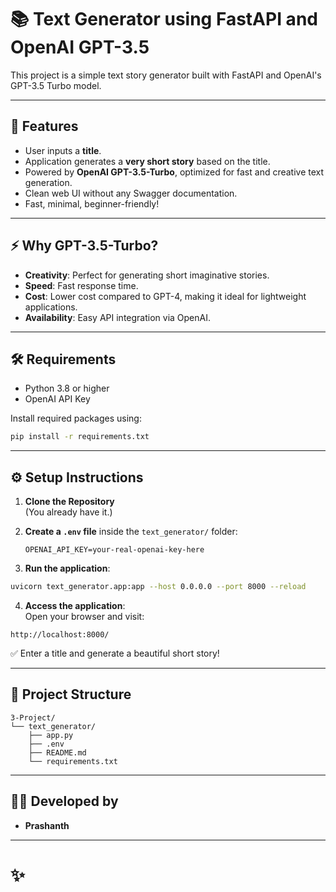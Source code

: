 # 📚 Text Generator using FastAPI and OpenAI GPT-3.5

This project is a simple text story generator built with FastAPI and OpenAI's GPT-3.5 Turbo model.

---

## 🚀 Features

- User inputs a **title**.
- Application generates a **very short story** based on the title.
- Powered by **OpenAI GPT-3.5-Turbo**, optimized for fast and creative text generation.
- Clean web UI without any Swagger documentation.
- Fast, minimal, beginner-friendly!

---

## ⚡ Why GPT-3.5-Turbo?

- **Creativity**: Perfect for generating short imaginative stories.
- **Speed**: Fast response time.
- **Cost**: Lower cost compared to GPT-4, making it ideal for lightweight applications.
- **Availability**: Easy API integration via OpenAI.

---

## 🛠 Requirements

- Python 3.8 or higher
- OpenAI API Key

Install required packages using:

```bash
pip install -r requirements.txt
```

---

## ⚙️ Setup Instructions

1. **Clone the Repository**\
   (You already have it.)

2. **Create a ****`.env`**** file** inside the `text_generator/` folder:

   ```
   OPENAI_API_KEY=your-real-openai-key-here
   ```

3. **Run the application**:

```bash
uvicorn text_generator.app:app --host 0.0.0.0 --port 8000 --reload
```

4. **Access the application**:\
   Open your browser and visit:

```
http://localhost:8000/
```

✅ Enter a title and generate a beautiful short story!

---

## 📂 Project Structure

```
3-Project/
└── text_generator/
    ├── app.py
    ├── .env
    ├── README.md
    └── requirements.txt
```

---

## 👨‍💻 Developed by

- **Prashanth**

---

# ✨

